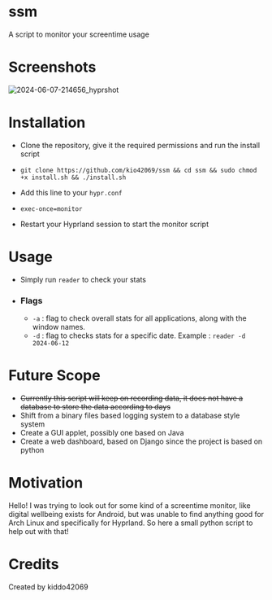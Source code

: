 # ssm
A script to monitor your screentime usage

# Screenshots
![2024-06-07-214656_hyprshot](https://github.com/kio42069/ssm/assets/62372847/da911509-baae-4fc5-8473-ce25f8d6a042)


# Installation

- Clone the repository, give it the required permissions and run the install script
- `git clone https://github.com/kio42069/ssm && cd ssm && sudo chmod +x install.sh && ./install.sh`

- Add this line to your `hypr.conf`
- `exec-once=monitor`

- Restart your Hyprland session to start the monitor script 


# Usage
- Simply run `reader` to check your stats
- ### Flags
    - `-a` : flag to check overall stats for all applications, along with the window names.
    - `-d` : flag to checks stats for a specific date. Example : `reader -d 2024-06-12`

# Future Scope
- ~~Currently this script will keep on recording data, it does not have a database to store the data according to days~~
- Shift from a binary files based logging system to a database style system
- Create a GUI applet, possibly one based on Java
- Create a web dashboard, based on Django since the project is based on python

# Motivation
Hello! I was trying to look out for some kind of a screentime monitor, like digital wellbeing exists for Android, but was unable to find anything good for Arch Linux and specifically for Hyprland. So here a small python script to help out with that!

# Credits 
Created by kiddo42069